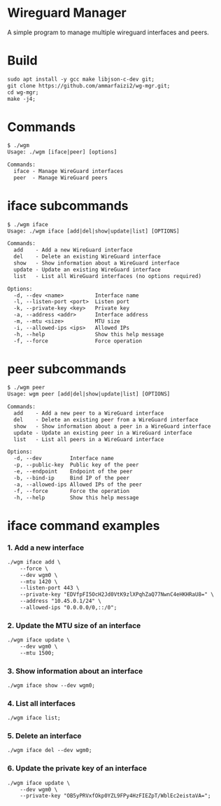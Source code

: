 # Wireguard Manager

A simple program to manage multiple wireguard interfaces and peers.

# Build

```txt
sudo apt install -y gcc make libjson-c-dev git;
git clone https://github.com/ammarfaizi2/wg-mgr.git;
cd wg-mgr;
make -j4;
```

# Commands
```txt
$ ./wgm
Usage: ./wgm [iface|peer] [options]

Commands:
  iface - Manage WireGuard interfaces
  peer  - Manage WireGuard peers
```

# iface subcommands
```txt
$ ./wgm iface
Usage: ./wgm iface [add|del|show|update|list] [OPTIONS]

Commands:
  add    - Add a new WireGuard interface
  del    - Delete an existing WireGuard interface
  show   - Show information about a WireGuard interface
  update - Update an existing WireGuard interface
  list   - List all WireGuard interfaces (no options required)

Options:
  -d, --dev <name>          Interface name
  -l, --listen-port <port>  Listen port
  -k, --private-key <key>   Private key
  -a, --address <addr>      Interface address
  -m, --mtu <size>          MTU size
  -i, --allowed-ips <ips>   Allowed IPs
  -h, --help                Show this help message
  -f, --force               Force operation

```

# peer subcommands
```txt
$ ./wgm peer
Usage: wgm peer [add|del|show|update|list] [OPTIONS]

Commands:
  add    - Add a new peer to a WireGuard interface
  del    - Delete an existing peer from a WireGuard interface
  show   - Show information about a peer in a WireGuard interface
  update - Update an existing peer in a WireGuard interface
  list   - List all peers in a WireGuard interface

Options:
  -d, --dev         Interface name
  -p, --public-key  Public key of the peer
  -e, --endpoint    Endpoint of the peer
  -b, --bind-ip     Bind IP of the peer
  -a, --allowed-ips Allowed IPs of the peer
  -f, --force       Force the operation
  -h, --help        Show this help message

```

# iface command examples
### 1. Add a new interface
```txt
./wgm iface add \
    --force \
    --dev wgm0 \
    --mtu 1420 \
    --listen-port 443 \
    --private-key "EDVfpFI5OcH2Jd0VtK9zlXPqhZaQ77NwnC4eHKHRaU8=" \
    --address "10.45.0.1/24" \
    --allowed-ips "0.0.0.0/0,::/0";
```

### 2. Update the MTU size of an interface
```txt
./wgm iface update \
    --dev wgm0 \
    --mtu 1500;
```

### 3. Show information about an interface
```txt
./wgm iface show --dev wgm0;
```

### 4. List all interfaces
```txt
./wgm iface list;
```

### 5. Delete an interface
```txt
./wgm iface del --dev wgm0;
```

### 6. Update the private key of an interface
```txt
./wgm iface update \
    --dev wgm0 \
    --private-key "OB5yPRVxfOkp0YZL9FPy4HzFIEZpT/WblEc2eistaVA=";
```

